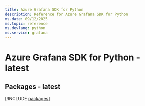 ```yaml
---
title: Azure Grafana SDK for Python
description: Reference for Azure Grafana SDK for Python
ms.date: 09/12/2025
ms.topic: reference
ms.devlang: python
ms.service: grafana
---
```

# Azure Grafana SDK for Python - latest
## Packages - latest
[!INCLUDE [packages](grafana-index.md)]
